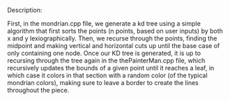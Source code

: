 Description:

First, in the mondrian.cpp file, we generate a kd tree using a simple algorithm that first sorts the points (n points, based on user inputs) by both x and y lexiographically. Then, we recurse through the points, finding the midpoint and making vertical and horizontal cuts up until the base case of only containing one node. Once our KD tree is generated, it is up to recursing through the tree again in the thePainterMan.cpp file, which recursively updates the bounds of a given point until it reaches a leaf, in which case it colors in that section with a random color (of the typical mondrian colors), making sure to leave a border to create the lines throughout the piece. 
